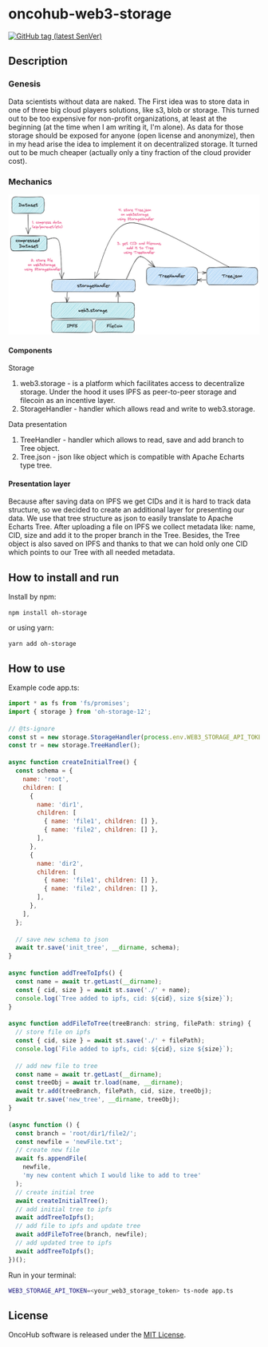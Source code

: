 # oncohub-web3-storage

[![GitHub tag (latest SenVer)](https://img.shields.io/github/v/tag/oncohub-lab/oncohub-web3-storage?style=flat-square)](https://www.npmjs.com/package/oh-storage-12)

## Description

### Genesis

Data scientists without data are naked. The First idea was to store data in one of three big cloud players solutions,  like s3, blob or storage. This turned out to be too expensive for non-profit organizations, at least at the beginning (at the time when I am writing it, I'm alone). As data for those storage should be exposed for anyone (open license and anonymize), then in my head arise the idea to implement it on decentralized storage. It turned out to be much cheaper (actually only a tiny fraction of the cloud provider cost).

### Mechanics

![storage-livecycle](./oh-storage.png)

#### Components

Storage
1. web3.storage - is a platform which facilitates access to decentralize storage. Under the hood it uses IPFS as peer-to-peer storage and filecoin as an incentive layer.
2. StorageHandler - handler which allows read and write to web3.storage.

Data presentation
1. TreeHandler - handler which allows to read, save and add branch to Tree object.
2. Tree.json - json like object which is compatible with Apache Echarts type tree.

#### Presentation layer

Because after saving data on IPFS we get CIDs and it is hard to track data structure, so we decided to create an additional layer for presenting our data. We use that tree structure as json to easily translate to Apache Echarts Tree.
After uploading a file on IPFS we collect metadata like: name, CID, size and add it to the proper branch in the Tree.
Besides, the Tree object is also saved on IPFS and thanks to that we can hold only one CID which points to our Tree with all needed metadata.

## How to install and run

Install by npm: 

`npm install oh-storage`

or using yarn:

`yarn add oh-storage`

## How to use

Example code app.ts:

```js
import * as fs from 'fs/promises';
import { storage } from 'oh-storage-12';

// @ts-ignore
const st = new storage.StorageHandler(process.env.WEB3_STORAGE_API_TOKEN);
const tr = new storage.TreeHandler();

async function createInitialTree() {
  const schema = {
    name: 'root',
    children: [
      {
        name: 'dir1',
        children: [
          { name: 'file1', children: [] },
          { name: 'file2', children: [] },
        ],
      },
      {
        name: 'dir2',
        children: [
          { name: 'file1', children: [] },
          { name: 'file2', children: [] },
        ],
      },
    ],
  };

  // save new schema to json
  await tr.save('init_tree', __dirname, schema);
}

async function addTreeToIpfs() {
  const name = await tr.getLast(__dirname);
  const { cid, size } = await st.save('./' + name);
  console.log(`Tree added to ipfs, cid: ${cid}, size ${size}`);
}

async function addFileToTree(treeBranch: string, filePath: string) {
  // store file on ipfs
  const { cid, size } = await st.save('./' + filePath);
  console.log(`File added to ipfs, cid: ${cid}, size ${size}`);

  // add new file to tree
  const name = await tr.getLast(__dirname);
  const treeObj = await tr.load(name, __dirname);
  await tr.add(treeBranch, filePath, cid, size, treeObj);
  await tr.save('new_tree', __dirname, treeObj);
}

(async function () {
  const branch = 'root/dir1/file2/';
  const newfile = 'newFile.txt';
  // create new file
  await fs.appendFile(
    newfile,
    'my new content which I would like to add to tree'
  );
  // create initial tree
  await createInitialTree();
  // add initial tree to ipfs
  await addTreeToIpfs();
  // add file to ipfs and update tree
  await addFileToTree(branch, newfile);
  // add updated tree to ipfs
  await addTreeToIpfs();
})();
```

Run in your terminal:

```bash
WEB3_STORAGE_API_TOKEN=<your_web3_storage_token> ts-node app.ts
```

## License

OncoHub software is released under the [MIT License](LICENSE).

